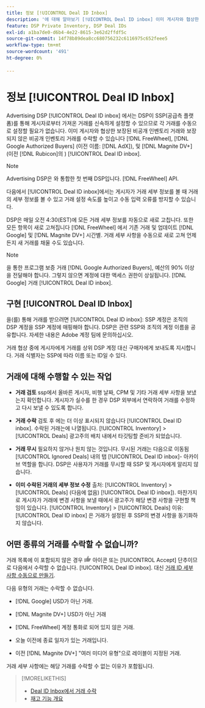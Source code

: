 ```yaml
---
title: 정보 [!UICONTROL Deal ID Inbox]
description: '에 대해 알아보기 [!UICONTROL Deal ID inbox] 이미 게시자와 협상한 비공개 거래를 수락할 수 있는 기능입니다. [!DNL FreeWheel], [!DNL Google Authorized Buyers] (이전 이름: [!DNL AdX]), and [!DNL Magnite DV+] (이전 [!DNL Rubicon]).'
feature: DSP Private Inventory, DSP Deal IDs
exl-id: a1ba7de0-d6b4-4e22-8615-3e62d2ffdf5c
source-git-commit: 14f78b89dea8cc680756232c6116975c652feee5
workflow-type: tm+mt
source-wordcount: '491'
ht-degree: 0%

---
```


# 정보 [!UICONTROL Deal ID Inbox]

Advertising DSP [!UICONTROL Deal ID inbox] 에서는 DSP이 SSP(공급측 플랫폼)를 통해 게시자로부터 가져온 거래를 신속하게 설정할 수 있으므로 각 거래를 수동으로 설정할 필요가 없습니다. 이미 게시자와 협상한 보장된 비공개 인벤토리 거래와 보장되지 않은 비공개 인벤토리 거래를 수락할 수 있습니다 [!DNL FreeWheel], [!DNL Google Authorized Buyers] (이전 이름: [!DNL AdX]), 및 [!DNL Magnite DV+] (이전 [!DNL Rubicon]의 ) [!UICONTROL Deal ID inbox].

>[!NOTE]
>
>Advertising DSP은 와 통합한 첫 번째 DSP입니다. [!DNL FreeWheel] API.

다음에서 [!UICONTROL Deal ID inbox]에서는 게시자가 거래 세부 정보를 볼 때 거래의 세부 정보를 볼 수 있고 거래 설정 속도를 높이고 수동 입력 오류를 방지할 수 있습니다.

<!-- 
Accepting a deal automatically pre-populates a new Deal ID record with details from the publisher, and you need to enter only the publisher [always? or just in some cases?], the media type, who can access the deal, and any attribute labels to apply to the deal so it's easy to find. [Are labels a dimension you can report on?]

For each available deal, you can review the deal details sent directly from the publisher. Some deals are grouped as proposals (packages), and you can see the individual deal details by reviewing the deal.

You can accept any available deal or move an incorrect deal to the Ignored Deals tab. You can also un-ignore deals, which moves them back to the New Deals tab so you can potentially accept them.

For each deal, you can select one publisher and one media type (Desktop Video, Mobile Video, Connected TV, Display, or Audio), and you can share the deal with specific advertisers and with all advertisers for a specific account.
 -->

DSP은 매일 오전 4:30(EST)에 모든 거래 세부 정보를 자동으로 새로 고칩니다. 또한 모든 항목이 새로 고쳐집니다 [!DNL FreeWheel] 에서 기존 거래 및 업데이트 [!DNL Google] 및 [!DNL Magnite DV+] 시간별. 거래 세부 사항을 수동으로 새로 고쳐 언제든지 새 거래를 채울 수도 있습니다.

<!-- MC: I'm not sure where I got the following. Is this currently true? -->
>[!NOTE]
>
>을 통한 프로그램 보증 거래 [!DNL Google Authorized Buyers], 예산의 90% 이상을 전달해야 합니다. 그렇지 않으면 계정에 대한 액세스 권한이 상실됩니다. [!DNL Google] 거래 [!UICONTROL Deal ID inbox].

## 구현 [!UICONTROL Deal ID Inbox]

을(를) 통해 거래를 받으려면 [!UICONTROL Deal ID inbox]: SSP 계정은 조직의 DSP 계정을 SSP 계정에 매핑해야 합니다. DSP은 관련 SSP와 조직의 계정 이름을 공유합니다. 자세한 내용은 Adobe 계정 팀에 문의하십시오.

거래 협상 중에 게시자에게 거래를 상위 DSP 계정 대신 구매자에게 보내도록 지시합니다. 거래 식별자는 SSP에 따라 이름 또는 ID일 수 있다.

## 거래에 대해 수행할 수 있는 작업

* **거래 검토** ssp에서 올바른 게시자, 비행 날짜, CPM 및 기타 거래 세부 사항을 보냈는지 확인합니다. 게시자가 실수를 한 경우 DSP 외부에서 연락하여 거래를 수정하고 다시 보낼 수 있도록 합니다.

* **거래 수락** 검토 후 에는 더 이상 표시되지 않습니다 [!UICONTROL Deal ID inbox]. 수락된 거래는에 나열됩니다. [!UICONTROL Inventory] > [!UICONTROL Deals] 광고주의 배치 내에서 타깃팅할 준비가 되었습니다.

* **거래 무시** 필요하지 않거나 원치 않는 것입니다. 무시된 거래는 다음으로 이동됨 [!UICONTROL Ignored Deals] 내의 탭 [!UICONTROL Deal ID inbox]- 아카이브 역할을 합니다. DSP은 사용자가 거래를 무시할 때 SSP 및 게시자에게 알리지 않습니다.

* **이미 수락된 거래의 세부 정보 수정** 출처: [!UICONTROL Inventory] > [!UICONTROL Deals] (다음에 없음) [!UICONTROL Deal ID inbox]). 마찬가지로 게시자가 거래에 변경 사항을 보낼 때에서 광고주가 해당 변경 사항을 구현할 책임이 있습니다. [!UICONTROL Inventory] > [!UICONTROL Deals] 이유: [!UICONTROL Deal ID inbox] 은 거래가 설정된 후 SSP의 변경 사항을 동기화하지 않습니다.

## 어떤 종류의 거래를 수락할 수 없습니까?

거래 목록에 이 포함되지 않은 경우 ![Accept](/help/dsp/assets/accept.png) 아이콘 또는 [!UICONTROL Accept] 단추이므로 다음에서 수락할 수 없습니다. [!UICONTROL Deal ID inbox]. 대신 [거래 ID 세부 사항 수동으로 만들기](/help/dsp/inventory/deal-id-create.md).

다음 유형의 거래는 수락할 수 없습니다.

* [!DNL Google] USD가 아닌 거래.

* [!DNL Magnite DV+] USD가 아닌 거래

* [!DNL FreeWheel] 계정 통화로 되어 있지 않은 거래.

* 오늘 이전에 종료 일자가 있는 거래입니다.

* 이전 [!DNL Magnite DV+] &quot;여러 미디어 유형&quot;으로 레이블이 지정된 거래.

거래 세부 사항에는 해당 거래를 수락할 수 없는 이유가 포함됩니다.

>[!MORELIKETHIS]
>
>* [Deal ID Inbox에서 거래 수락](deal-id-inbox-accept.md)
>* [재고 기능 개요](inventory-overview.md)

